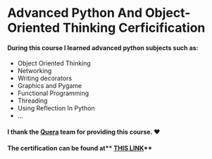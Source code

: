 # Advanced Python And Object-Oriented Thinking Cerficification

#### During this course I learned advanced python subjects such as:
- Object Oriented Thinking
- Networking
- Writing decorators
- Graphics and Pygame
- Functional Programming
- Threading
- Using Reflection In Python
- ...

#### I thank the [Quera](http://www.quera.ir "Quera") team for providing this course. :heart:

#### The certification can be found at** [THIS LINK](https://quera.ir/certificate/3wuXrvfZ/ "THIS LINK")**
